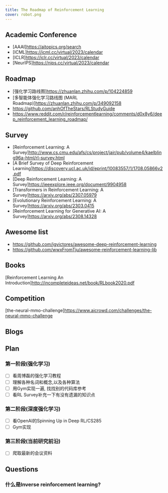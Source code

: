 ```yaml
---
title: The Roadmap of Reinforcement Learning
cover: robot.png
---
```

## Academic Conference

- [AAAI]<https://aitopics.org/search>
- [ICML]<https://icml.cc/virtual/2023/calendar>
- [ICLR]<https://iclr.cc/virtual/2023/calendar>
- [NeurIPS]<https://nips.cc/virtual/2023/calendar>

## Roadmap

- [强化学习路线图]<https://zhuanlan.zhihu.com/p/104224859>
- [多智能体强化学习路线图 (MARL Roadmap)]<https://zhuanlan.zhihu.com/p/349092158>
- <https://github.com/anhOfTheStars/RLStudyGuide>
- <https://www.reddit.com/r/reinforcementlearning/comments/d0x8y6/deep_reinforcement_learning_roadmap/>

## Survey

- [Reinforcement Learning: A Survey]<http://www.cs.cmu.edu/afs/cs/project/jair/pub/volume4/kaelbling96a-html/rl-survey.html>
- [A Brief Survey of Deep Reinforcement Learning]<https://discovery.ucl.ac.uk/id/eprint/10083557/1/1708.05866v2.pdf>
- [Deep Reinforcement Learning: A Survey]<https://ieeexplore.ieee.org/document/9904958>
- [Transformers in Reinforcement Learning: A Survey]<https://arxiv.org/abs/2307.05979>
- [Evolutionary Reinforcement Learning: A Survey]<https://arxiv.org/abs/2303.0415>
- [Reinforcement Learning for Generative AI: A Survey]<https://arxiv.org/abs/2308.14328>

## Awesome list

- <https://github.com/jgvictores/awesome-deep-reinforcement-learning>
- <https://github.com/wwxFromTju/awesome-reinforcement-learning-lib>

## Books
[Reinforcement Learning An Introduction]http://incompleteideas.net/book/RLbook2020.pdf

## Competition

[the-neural-mmo-challenge]<https://www.aicrowd.com/challenges/the-neural-mmo-challenge>

## Blogs

## Plan

### 第一阶段(强化学习)

- [ ] 看周博磊的强化学习教程
- [ ] 理解各种名词和概念,以及各种算法
- [ ] 用Gym实现一遍, 找找别的代码库参考
- [ ] 看RL Survey补充一下有没有遗漏的知识点

### 第二阶段(深度强化学习)

- [ ] 看OpenAI的Spinning Up in Deep RL/CS285
- [ ] Gym实现

### 第三阶段(当前研究前沿)

- [ ] 爬取最新的会议资料

## Questions

### 什么是Inverse reinforcement learning?
